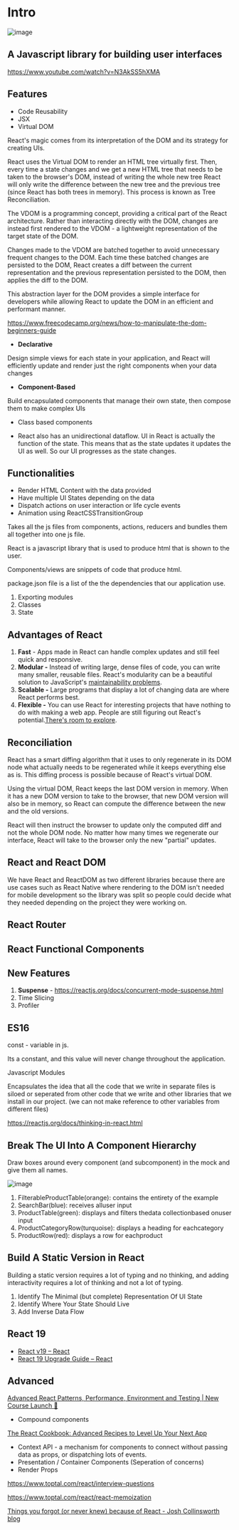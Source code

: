 # Intro

![image](../../media/react-Intro-image1.jpg)

## A Javascript library for building user interfaces

https://www.youtube.com/watch?v=N3AkSS5hXMA

## Features

- Code Reusability
- JSX
- Virtual DOM

React's magic comes from its interpretation of the DOM and its strategy for creating UIs.

React uses the Virtual DOM to render an HTML tree virtually first. Then, every time a state changes and we get a new HTML tree that needs to be taken to the browser's DOM, instead of writing the whole new tree React will only write the difference between the new tree and the previous tree (since React has both trees in memory). This process is known as Tree Reconciliation.

The VDOM is a programming concept, providing a critical part of the React architecture. Rather than interacting directly with the DOM, changes are instead first rendered to the VDOM - a lightweight representation of the target state of the DOM.

Changes made to the VDOM are batched together to avoid unnecessary frequent changes to the DOM. Each time these batched changes are persisted to the DOM, React creates a diff between the current representation and the previous representation persisted to the DOM, then applies the diff to the DOM.

This abstraction layer for the DOM provides a simple interface for developers while allowing React to update the DOM in an efficient and performant manner.

https://www.freecodecamp.org/news/how-to-manipulate-the-dom-beginners-guide

- **Declarative**

Design simple views for each state in your application, and React will efficiently update and render just the right components when your data changes

- **Component-Based**

Build encapsulated components that manage their own state, then compose them to make complex UIs

- Class based components

- React also has an unidirectional dataflow. UI in React is actually the function of the state. This means that as the state updates it updates the UI as well. So our UI progresses as the state changes.

## Functionalities

- Render HTML Content with the data provided
- Have multiple UI States depending on the data
- Dispatch actions on user interaction or life cycle events
- Animation using ReactCSSTransitionGroup

Takes all the js files from components, actions, reducers and bundles them all together into one js file.

React is a javascript library that is used to produce html that is shown to the user.

Components/views are snippets of code that produce html.

package.json file is a list of the the dependencies that our application use.

1. Exporting modules
2. Classes
3. State

## Advantages of React

1. **Fast** - Apps made in React can handle complex updates and still feel quick and responsive.
2. **Modular -** Instead of writing large, dense files of code, you can write many smaller, reusable files. React's modularity can be a beautiful solution to JavaScript's [maintainability problems](https://en.wikipedia.org/wiki/Spaghetti_code).
3. **Scalable -** Large programs that display a lot of changing data are where React performs best.
4. **Flexible -** You can use React for interesting projects that have nothing to do with making a web app. People are still figuring out React's potential.[There's room to explore](https://medium.mybridge.co/22-amazing-open-source-react-projects-cb8230ec719f).

## Reconciliation

React has a smart diffing algorithm that it uses to only regenerate in its DOM node what actually needs to be regenerated while it keeps everything else as is. This diffing process is possible because of React's virtual DOM.

Using the virtual DOM, React keeps the last DOM version in memory. When it has a new DOM version to take to the browser, that new DOM version will also be in memory, so React can compute the difference between the new and the old versions.

React will then instruct the browser to update only the computed diff and not the whole DOM node. No matter how many times we regenerate our interface, React will take to the browser only the new "partial" updates.

## React and React DOM

We have React and ReactDOM as two different libraries because there are use cases such as React Native where rendering to the DOM isn't needed for mobile development so the library was split so people could decide what they needed depending on the project they were working on.

## React Router

## React Functional Components

## New Features

1. **Suspense** - https://reactjs.org/docs/concurrent-mode-suspense.html
2. Time Slicing
3. Profiler

## ES16

const - variable in js.

Its a constant, and this value will never change throughout the application.

Javascript Modules

Encapsulates the idea that all the code that we write in separate files is siloed or seperated from other code that we write and other libraries that we install in our project. (we can not make reference to other variables from different files)

https://reactjs.org/docs/thinking-in-react.html

## Break The UI Into A Component Hierarchy

Draw boxes around every component (and subcomponent) in the mock and give them all names.

![image](../../media/react-Intro-image2.jpg)

1. FilterableProductTable(orange): contains the entirety of the example
2. SearchBar(blue): receives alluser input
3. ProductTable(green): displays and filters thedata collectionbased onuser input
4. ProductCategoryRow(turquoise): displays a heading for eachcategory
5. ProductRow(red): displays a row for eachproduct

## Build A Static Version in React

Building a static version requires a lot of typing and no thinking, and adding interactivity requires a lot of thinking and not a lot of typing.

1. Identify The Minimal (but complete) Representation Of UI State
2. Identify Where Your State Should Live
3. Add Inverse Data Flow

## React 19

- [React v19 – React](https://react.dev/blog/2024/12/05/react-19)
- [React 19 Upgrade Guide – React](https://react.dev/blog/2024/04/25/react-19-upgrade-guide)

## Advanced

[Advanced React Patterns, Performance, Environment and Testing | New Course Launch 🎉](https://www.youtube.com/watch?v=MfIoAG3e7p4&ab_channel=codedamn)

- Compound components

[The React Cookbook: Advanced Recipes to Level Up Your Next App](https://www.youtube.com/watch?v=lG6Z0FQj_SI)

- Context API - a mechanism for components to connect without passing data as props, or dispatching lots of events.
- Presentation / Container Components (Seperation of concerns)
- Render Props

https://www.toptal.com/react/interview-questions

https://www.toptal.com/react/react-memoization

[Things you forgot (or never knew) because of React - Josh Collinsworth blog](https://joshcollinsworth.com/blog/antiquated-react)
